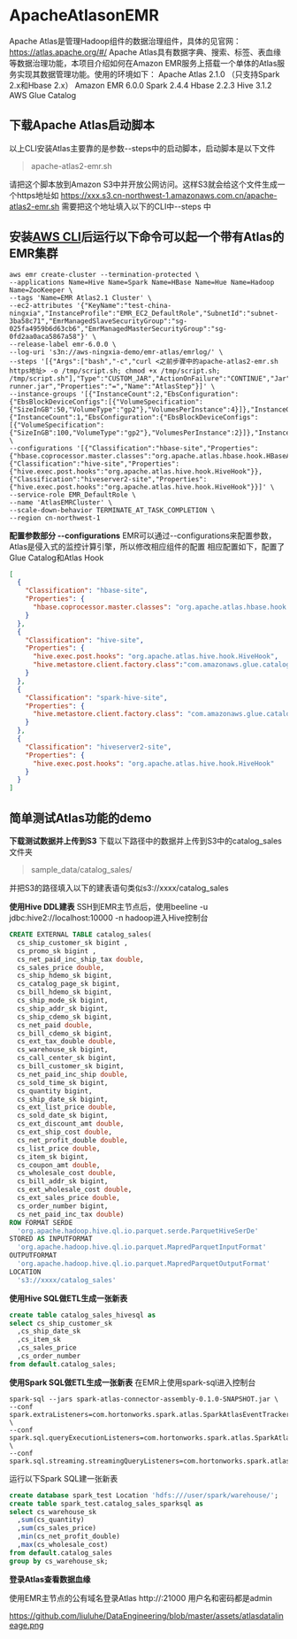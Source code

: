 # ApacheAtlasonEMR

Apache Atlas是管理Hadoop组件的数据治理组件，具体的见官网：https://atlas.apache.org/#/
Apache Atlas具有数据字典、搜索、标签、表血缘等数据治理功能，本项目介绍如何在Amazon EMR服务上搭载一个单体的Atlas服务实现其数据管理功能。使用的环境如下：
Apache Atlas 2.1.0 （只支持Spark 2.x和Hbase 2.x）
Amazon EMR 6.0.0
Spark 2.4.4
Hbase 2.2.3
Hive 3.1.2
AWS Glue Catalog

## 下载Apache Atlas启动脚本
以上CLI安装Atlas主要靠的是参数--steps中的启动脚本，启动脚本是以下文件

>apache-atlas2-emr.sh

请把这个脚本放到Amazon S3中并开放公网访问。这样S3就会给这个文件生成一个https地址如
https://xxx.s3.cn-northwest-1.amazonaws.com.cn/apache-atlas2-emr.sh
需要把这个地址填入以下的CLI中--steps 中

## 安装[AWS CLI](https://aws.amazon.com/cli/)后运行以下命令可以起一个带有Atlas的EMR集群

```
aws emr create-cluster --termination-protected \
--applications Name=Hive Name=Spark Name=HBase Name=Hue Name=Hadoop Name=ZooKeeper \
--tags 'Name=EMR Atlas2.1 Cluster' \
--ec2-attributes '{"KeyName":"test-china-ningxia","InstanceProfile":"EMR_EC2_DefaultRole","SubnetId":"subnet-3ba58c71","EmrManagedSlaveSecurityGroup":"sg-025fa4959b6d63cb6","EmrManagedMasterSecurityGroup":"sg-0fd2aa0aca5867a58"}' \
--release-label emr-6.0.0 \
--log-uri 's3n://aws-ningxia-demo/emr-atlas/emrlog/' \
--steps '[{"Args":["bash","-c","curl <之前步骤中的apache-atlas2-emr.sh https地址> -o /tmp/script.sh; chmod +x /tmp/script.sh; /tmp/script.sh"],"Type":"CUSTOM_JAR","ActionOnFailure":"CONTINUE","Jar":"command-runner.jar","Properties":"=","Name":"AtlasStep"}]' \
--instance-groups '[{"InstanceCount":2,"EbsConfiguration":{"EbsBlockDeviceConfigs":[{"VolumeSpecification":{"SizeInGB":50,"VolumeType":"gp2"},"VolumesPerInstance":4}]},"InstanceGroupType":"CORE","InstanceType":"m5.2xlarge","Name":"Core"},{"InstanceCount":1,"EbsConfiguration":{"EbsBlockDeviceConfigs":[{"VolumeSpecification":{"SizeInGB":100,"VolumeType":"gp2"},"VolumesPerInstance":2}]},"InstanceGroupType":"MASTER","InstanceType":"m5.xlarge","Name":"Master"}]' \
--configurations '[{"Classification":"hbase-site","Properties":{"hbase.coprocessor.master.classes":"org.apache.atlas.hbase.hook.HBaseAtlasCoprocessor"}},{"Classification":"hive-site","Properties":{"hive.exec.post.hooks":"org.apache.atlas.hive.hook.HiveHook"}},{"Classification":"hiveserver2-site","Properties":{"hive.exec.post.hooks":"org.apache.atlas.hive.hook.HiveHook"}}]' \
--service-role EMR_DefaultRole \
--name 'AtlasEMRCluster' \
--scale-down-behavior TERMINATE_AT_TASK_COMPLETION \
--region cn-northwest-1
```


**配置参数部分 --configurations**
EMR可以通过--configurations来配置参数，Atlas是侵入式的监控计算引擎，所以修改相应组件的配置
相应配置如下，配置了Glue Catalog和Atlas Hook
```json
[
  {
    "Classification": "hbase-site",
    "Properties": {
      "hbase.coprocessor.master.classes": "org.apache.atlas.hbase.hook.HBaseAtlasCoprocessor"
    }
  },
  {
    "Classification": "hive-site",
    "Properties": {
      "hive.exec.post.hooks": "org.apache.atlas.hive.hook.HiveHook",
      "hive.metastore.client.factory.class":"com.amazonaws.glue.catalog.metastore.AWSGlueDataCatalogHiveClientFactory"
    }
  },
  {
    "Classification": "spark-hive-site",
    "Properties": {
      "hive.metastore.client.factory.class": "com.amazonaws.glue.catalog.metastore.AWSGlueDataCatalogHiveClientFactory"
    }
  },
  {
    "Classification": "hiveserver2-site",
    "Properties": {
      "hive.exec.post.hooks": "org.apache.atlas.hive.hook.HiveHook"
    }
  }
]

```
## 简单测试Atlas功能的demo

**下载测试数据并上传到S3**
下载以下路径中的数据并上传到S3中的catalog_sales文件夹

>sample_data/catalog_sales/

并把S3的路径填入以下的建表语句类似s3://xxxx/catalog_sales

**使用Hive DDL建表**
SSH到EMR主节点后，使用beeline -u jdbc:hive2://localhost:10000 -n hadoop进入Hive控制台
```SQL
CREATE EXTERNAL TABLE catalog_sales(
  cs_ship_customer_sk bigint , 
  cs_promo_sk bigint , 
  cs_net_paid_inc_ship_tax double, 
  cs_sales_price double, 
  cs_ship_hdemo_sk bigint, 
  cs_catalog_page_sk bigint, 
  cs_bill_hdemo_sk bigint, 
  cs_ship_mode_sk bigint, 
  cs_ship_addr_sk bigint, 
  cs_ship_cdemo_sk bigint, 
  cs_net_paid double, 
  cs_bill_cdemo_sk bigint, 
  cs_ext_tax_double double, 
  cs_warehouse_sk bigint, 
  cs_call_center_sk bigint, 
  cs_bill_customer_sk bigint, 
  cs_net_paid_inc_ship double, 
  cs_sold_time_sk bigint, 
  cs_quantity bigint, 
  cs_ship_date_sk bigint, 
  cs_ext_list_price double, 
  cs_sold_date_sk bigint, 
  cs_ext_discount_amt double, 
  cs_ext_ship_cost double, 
  cs_net_profit_double double, 
  cs_list_price double, 
  cs_item_sk bigint, 
  cs_coupon_amt double, 
  cs_wholesale_cost double, 
  cs_bill_addr_sk bigint, 
  cs_ext_wholesale_cost double, 
  cs_ext_sales_price double, 
  cs_order_number bigint, 
  cs_net_paid_inc_tax double)
ROW FORMAT SERDE 
  'org.apache.hadoop.hive.ql.io.parquet.serde.ParquetHiveSerDe' 
STORED AS INPUTFORMAT 
  'org.apache.hadoop.hive.ql.io.parquet.MapredParquetInputFormat' 
OUTPUTFORMAT 
  'org.apache.hadoop.hive.ql.io.parquet.MapredParquetOutputFormat'
LOCATION
  's3://xxxx/catalog_sales'
```
**使用Hive SQL做ETL生成一张新表**

```SQL
create table catalog_sales_hivesql as
select cs_ship_customer_sk
  ,cs_ship_date_sk
  ,cs_item_sk
  ,cs_sales_price
  ,cs_order_number
from default.catalog_sales;

```
**使用Spark SQL做ETL生成一张新表**
在EMR上使用spark-sql进入控制台
```
spark-sql --jars spark-atlas-connector-assembly-0.1.0-SNAPSHOT.jar \
--conf spark.extraListeners=com.hortonworks.spark.atlas.SparkAtlasEventTracker \
--conf spark.sql.queryExecutionListeners=com.hortonworks.spark.atlas.SparkAtlasEventTracker \
--conf spark.sql.streaming.streamingQueryListeners=com.hortonworks.spark.atlas.SparkAtlasStreamingQueryEventTracker
```

运行以下Spark SQL建一张新表
```SQL
create database spark_test Location 'hdfs:///user/spark/warehouse/';
create table spark_test.catalog_sales_sparksql as
select cs_warehouse_sk
  ,sum(cs_quantity)
  ,sum(cs_sales_price)
  ,min(cs_net_profit_double)
  ,max(cs_wholesale_cost)
from default.catalog_sales
group by cs_warehouse_sk;
```

**登录Atlas查看数据血缘**

使用EMR主节点的公有域名登录Atlas
http://<EMR master DNS>:21000
用户名和密码都是admin

https://github.com/liuluhe/DataEngineering/blob/master/assets/atlasdatalineage.png